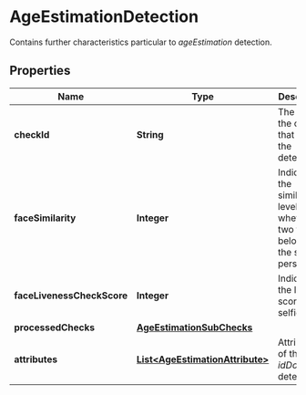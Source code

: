 

# AgeEstimationDetection

Contains further characteristics particular to _ageEstimation_ detection.

## Properties

| Name | Type | Description | Notes |
|------------ | ------------- | ------------- | -------------|
|**checkId** | **String** | The id of the check that lead to the detection |  [optional] |
|**faceSimilarity** | **Integer** | Indicates the similarity-level of whether two faces belong to the same person |  [optional] |
|**faceLivenessCheckScore** | **Integer** | Indicates the liveness score of the selfie image |  [optional] |
|**processedChecks** | [**AgeEstimationSubChecks**](AgeEstimationSubChecks.md) |  |  [optional] |
|**attributes** | [**List&lt;AgeEstimationAttribute&gt;**](AgeEstimationAttribute.md) | Attributes of the _idDocument_ detection. |  [optional] |




